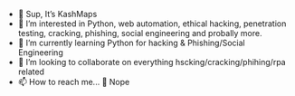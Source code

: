 - 👋 Sup, It’s KashMaps
- 👀 I’m interested in Python, web automation, ethical hacking, penetration testing, cracking, phishing, social engineering and probally more.
- 🌱 I’m currently learning Python for hacking & Phishing/Social Engineering
- 💞️ I’m looking to collaborate on everything hscking/cracking/phihing/rpa related
- 📫 How to reach me... 👀 Nope 

<!---
KashMaps/KashMaps is a ✨ special ✨ repository because its `README.md` (this file) appears on your GitHub profile.
You can click the Preview link to take a look at your changes.
--->
